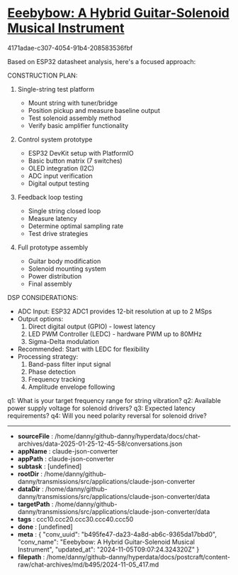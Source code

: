 # [Eeebybow: A Hybrid Guitar-Solenoid Musical Instrument](https://claude.ai/chat/b495fe47-da23-4a8d-ab6c-9365da17bbd0)

4171adae-c307-4054-91b4-208583536fbf

 Based on ESP32 datasheet analysis, here's a focused approach:

CONSTRUCTION PLAN:
1. Single-string test platform
   - Mount string with tuner/bridge
   - Position pickup and measure baseline output
   - Test solenoid assembly method
   - Verify basic amplifier functionality

2. Control system prototype
   - ESP32 DevKit setup with PlatformIO
   - Basic button matrix (7 switches)
   - OLED integration (I2C)
   - ADC input verification
   - Digital output testing

3. Feedback loop testing
   - Single string closed loop
   - Measure latency
   - Determine optimal sampling rate
   - Test drive strategies

4. Full prototype assembly
   - Guitar body modification
   - Solenoid mounting system
   - Power distribution
   - Final assembly

DSP CONSIDERATIONS:
- ADC Input: ESP32 ADC1 provides 12-bit resolution at up to 2 MSps
- Output options:
  1. Direct digital output (GPIO) - lowest latency
  2. LED PWM Controller (LEDC) - hardware PWM up to 80MHz
  3. Sigma-Delta modulation
- Recommended: Start with LEDC for flexibility
- Processing strategy: 
  1. Band-pass filter input signal
  2. Phase detection
  3. Frequency tracking
  4. Amplitude envelope following

q1: What is your target frequency range for string vibration?
q2: Available power supply voltage for solenoid drivers?
q3: Expected latency requirements?
q4: Will you need polarity reversal for solenoid drive?

---

* **sourceFile** : /home/danny/github-danny/hyperdata/docs/chat-archives/data-2025-01-25-12-45-58/conversations.json
* **appName** : claude-json-converter
* **appPath** : claude-json-converter
* **subtask** : [undefined]
* **rootDir** : /home/danny/github-danny/transmissions/src/applications/claude-json-converter
* **dataDir** : /home/danny/github-danny/transmissions/src/applications/claude-json-converter/data
* **targetPath** : /home/danny/github-danny/transmissions/src/applications/claude-json-converter/data
* **tags** : ccc10.ccc20.ccc30.ccc40.ccc50
* **done** : [undefined]
* **meta** : {
  "conv_uuid": "b495fe47-da23-4a8d-ab6c-9365da17bbd0",
  "conv_name": "Eeebybow: A Hybrid Guitar-Solenoid Musical Instrument",
  "updated_at": "2024-11-05T09:07:24.324320Z"
}
* **filepath** : /home/danny/github-danny/hyperdata/docs/postcraft/content-raw/chat-archives/md/b495/2024-11-05_417.md